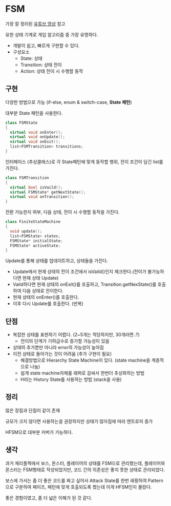 # FSM

가장 잘 정리된 [유튜브 영상](https://www.youtube.com/watch?v=lPAhyrudbVU) 참고

유한 상태 기계로 게임 알고리즘 중 가장 유명하다.

- 개발이 쉽고, 빠르게 구현할 수 있다.
- 구성요소
  - State: 상태
  - Transition: 상태 전이
  - Action: 상태 전이 시 수행할 동작

## 구현

다양한 방법으로 가능 (if-else, enum & switch-case, **State 패턴**)

대부분 State 패턴을 사용한다.

```c++
class FSMState
{
  virtual void onEnter();
  virtual void onUpdate();
  virtual void onExit();
  list<FSMTransition> transitions;
}
```

인터페이스 (추상클래스)로 각 State패턴에 맞게 동작할 행위, 전이 조건이 담긴 list를 가진다.

```c++
class FSMTransition
{
  virtual bool isVaild();
  virtual FSMState* getNextState();
  virtual void onTransition();
}
```

전환 가능한지 여부, 다음 상태, 전이 시 수행할 동작을 가진다.

```c++
class FiniteStateMachine
{
  void update();
  list<FSMState> states;
  FSMState* initialState;
  FSMState* activeState;
}
```

Update를 통해 상태를 업데이트하고, 상태들을 가진다.

- Update에서 현재 상태의 전이 조건에서 isVaild()인지 체크한다.(전이가 불가능하다면 현재 상태 Update)
- Vaild하다면 현재 상태의 onExit()를 호출하고, Transition.getNexState()를 호출하여 다음 상태로 전이한다.
- 현재 상태의 onEnter()를 호출한다.
- 이후 다시 Update를 호출한다. (반복)

## 단점

- 복잡한 상태를 표현하기 어렵다. (2~5개는 적당하지만, 30개라면..?)
  - 전이의 단계가 기하급수로 증가할 가능성이 있음
- 상태의 추가뿐만 아니라 error의 가능성이 높아짐
- 이전 상태로 돌아가는 것이 어려움 (추가 구현이 필요)
  - 해결방법으로 Hierarchy State Machine이 있다. (state machine을 계층적으로 나눔)
  - 쉽게 state machine자체를 래퍼로 감싸서 한번더 추상화하는 방법
  - H라는 History State를 사용하는 방법 (stack을 사용)

## 정리

많은 장점과 단점이 같이 존재

규모가 크지 않다면 사용하는걸 권장하지만 상태가 많아짐에 따라 엔트로피 증가

HFSM으로 대부분 커버가 가능하다.

## 생각

과거 체리플젝에서 보스, 몬스터, 플레이어의 상태를 FSM으로 관리했는데, 플레이어와 몬스터는 FSM형태로 작성되었지만, 코드 간의 의존성은 좋지 못한 상태로 관리되었다.

보스에 가서는 좀 더 좋은 코드를 짜고 싶어서 Attack State를 한번 래핑하여 Pattern으로 구분하여 페이즈, 패턴에 맞게 호출되도록 짰는데 이게 HFSM인지 몰랐다.

좋은 경험이였고, 좀 더 넓은 이해가 된 것 같다.
